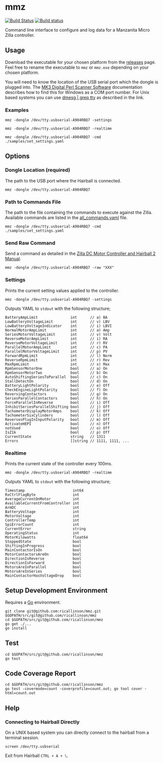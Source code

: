 # mmz

[![Build Status](https://travis-ci.org/ricallinson/mmz.svg?branch=master)](https://travis-ci.org/ricallinson/mmz) [![Build status](https://ci.appveyor.com/api/projects/status/6v17dsgd08n8ieq7/branch/master?svg=true)](https://ci.appveyor.com/project/ricallinson/mmz/branch/master)

Command line interface to configure and log data for a Manzanita Micro Zilla controller.

## Usage

Download the executable for your chosen platform from the [releases](https://github.com/ricallinson/mmz/releases/tag/v1.0) page. Feel free to rename the executable to `mmz` or `mmz.exe` depending on your chosen platform.

You will need to know the location of the USB serial port which the dongle is plugged into. The [MK3 Digital Perl Scanner Software](http://www.manzanitamicro.com/downloads/category/5-bms2?download=93%3Aperlscanner) documentation describes how to find this for Windows as a COM port number. For Unix based systems you can use [dmesg | grep tty](https://www.cyberciti.biz/faq/find-out-linux-serial-ports-with-setserial/) as described in the link.

### Examples

    mmz -dongle /dev/tty.usbserial-A904RBQ7 -settings

    mmz -dongle /dev/tty.usbserial-A904RBQ7 -realtime

    mmz -dongle /dev/tty.usbserial-A904RBQ7 -cmd ./samples/set_settings.yaml

## Options

### Dongle Location (required)

The path to the USB port where the Hairball is connected.

    mmz -dongle /dev/tty.usbserial-A904RBQ7

### Path to Commands File

The path to the file containing the commands to execute against the Zilla. Available commands are listed in the [all_commands.yaml](https://github.com/ricallinson/mmz/blob/master/samples/all_commands.yaml) file.

    mmz -dongle /dev/tty.usbserial-A904RBQ7 -cmd ./samples/set_settings.yaml

### Send Raw Command

Send a command as detailed in the [Zilla DC Motor Controller and Hairball 2 Manual](http://www.manzanitamicro.com/downloads/category/1-zilla?download=92%3Ahb202d).

    mmz -dongle /dev/tty.usbserial-A904RBQ7 -raw "XXX"

### Settings

Prints the current setting values applied to the controller.

    mmz -dongle /dev/tty.usbserial-A904RBQ7 -settings

Outputs YAML to `stdout` with the following structure;

    BatteryAmpLimit               int      // a) BA
    LowBatteryVoltageLimit        int      // v) LBV
    LowBatteryVoltageIndicator    int      // i) LBVI
    NormalMotorAmpLimit           int      // a) Amp
    SeriesMotorVoltageLimit       int      // v) Volt
    ReverseMotorAmpLimit          int      // i) RA
    ReverseMotorVoltageLimit      int      // r) RV
    ParallelMotorAmpLimit         int      // c) PA
    ParallelMotorVoltageLimit     int      // p) PV
    ForwardRpmLimit               int      // l) Norm
    ReverseRpmLimit               int      // r) Rev
    MaxRpmLimit                   int      // x) Max
    RpmSensorMotorOne             bool     // a) On
    RpmSensorMotorTwo             bool     // b) On
    AutoShiftingSeriesToParallel  bool     // c) On
    StallDetectOn                 bool     // d) On
    BatteryLightPolarity          bool     // e) Off
    CheckEngineLightPolarity      bool     // f) On
    ReversingContactors           bool     // g) On
    SeriesParallelContactors      bool     // h) On
    ForceParallelInReverse        bool     // i) Off
    InhibitSeriesParallelShifting bool     // j) Off
    TachometerDisplayMotorAmps    bool     // k) Off
    TachometerSixCylinders        bool     // l) Off
    ReversesPlugInInputPolarity   bool     // m) Off
    ActivateHEPI                  bool     // n) Off
    notUsed                       bool     // o) Off
    IsZ1k                         bool     // p) Off
    CurrentState                  string   // 1311
    Errors                        []string // 1111, 1111, ...

### Realtime

Prints the current state of the controller every 100ms.

    mmz -dongle /dev/tty.usbserial-A904RBQ7 -realtime

Outputs YAML to `stdout` with the following structure;

    Timestamp                      int64
    RxCtrlFlagByte                 int
    AverageCurrentOnMotor          int
    AvailableCurrentFromController int
    ArmDC                          int
    BatteryVoltage                 int
    MotorVoltage                   int
    ControllerTemp                 int
    SpiErrorCount                  int
    CurrentError                   string
    OperatingStatus                int
    MotorKilowatts                 float64
    StoppedState                   bool
    ShiftingInProgress             bool
    MainContactorIsOn              bool
    MotorContactorsAreOn           bool
    DirectionIsReverse             bool
    DirectionIsForward             bool
    MotorsAreInParallel            bool
    MotorsAreInSeries              bool
    MainContactorHasVoltageDrop    bool

## Setup Development Environment

Requires a [Go](https://golang.org/dl/) environment.

    git clone git@github.com:ricallinson/mmz.git $GOPATH/src/git@github.com/ricallinson/mmz
    cd $GOPATH/src/git@github.com/ricallinson/mmz
    go get ./...
    go install

## Test

    cd $GOPATH/src/git@github.com/ricallinson/mmz
    go test

## Code Coverage Report

    cd $GOPATH/src/git@github.com/ricallinson/mmz
    go test -covermode=count -coverprofile=count.out; go tool cover -html=count.out

## Help

### Connecting to Hairball Directly

On a UNIX based system you can directly connect to the hairball from a terminal session.

    screen /dev/tty.usbserial

Exit from Hairball `CTRL + A + \`.
